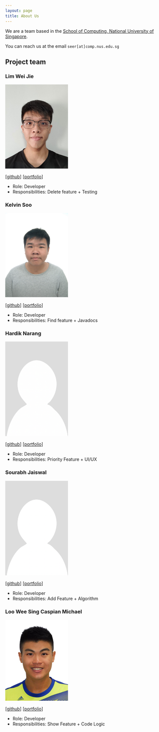 ```yaml
---
layout: page
title: About Us
---
```


We are a team based in the [School of Computing, National University of Singapore](http://www.comp.nus.edu.sg).

You can reach us at the email `seer[at]comp.nus.edu.sg`

## Project team

### Lim Wei Jie

<img src="images/lwj1711.png" width="200px">

[[github](https://github.com/lwj1711)]
[[portfolio](team/lwj1711.md)]

* Role: Developer
* Responsibilities: Delete feature + Testing

### Kelvin Soo

<img src="images/kelvinsoo.png" width="200px">

[[github](http://github.com/KelvinSoo)]
[[portfolio](team/KelvinSoo.md)]

* Role: Developer
* Responsibilities: Find feature + Javadocs

### Hardik Narang

<img src="images/naranghardik16.png" width="200px">

[[github](http://github.com/naranghardik16)]
[[portfolio](team/naranghardik16.md)]

* Role: Developer
* Responsibilities: Priority Feature + UI/UX

### Sourabh Jaiswal

<img src="images/srj31.png" width="200px">

[[github](http://github.com/srj31)]
[[portfolio](team/srj31.md)]

* Role: Developer
* Responsibilities: Add Feature + Algorithm

### Loo Wee Sing Caspian Michael

<img src="images/dr_octavius.png" width="200px">

[[github](http://github.com/dr-octavius)]
[[portfolio](team/Dr-Octavius.md)]

* Role: Developer
* Responsibilities: Show Feature + Code Logic
